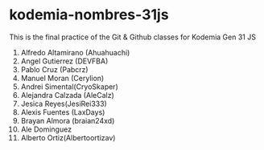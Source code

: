 # kodemia-nombres-31js

This is the final practice of the Git &amp; Github classes for Kodemia Gen 31 JS

1. Alfredo Altamirano (Ahuahuachi)
2. Angel Gutierrez (DEVFBA)
3. Pablo Cruz (Pabcrz)
4. Manuel Moran (Cerylion)
5. Andrei Simental(CryoSkaper)
6. Alejandra Calzada (AleCalz)
7. Jesica Reyes(JesiRei333)
8. Alexis Fuentes (LaxDays)
9. Brayan Almora (braian24xd)
10. Ale Dominguez
11. Alberto Ortiz(Albertoortizav)